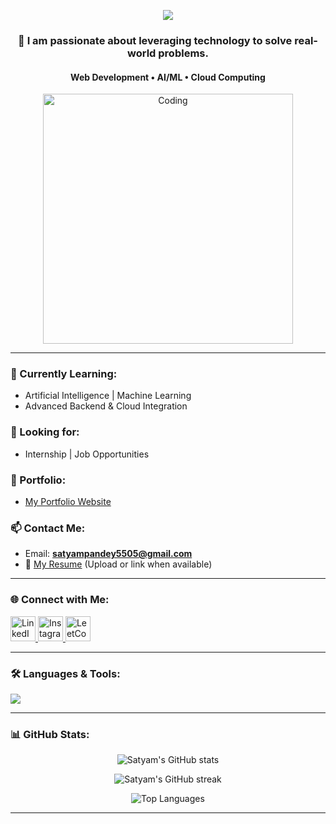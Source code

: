<!-- Banner -->
<p align="center">
  <img src="https://capsule-render.vercel.app/api?type=waving&color=0EF6CC&height=200&section=header&text=Hi%20👋,%20I'm%20Satyam%20Pandey&fontSize=40&fontAlignY=35&desc=Passionate%20Tech%20Explorer%20|%20Web%20Dev%20%7C%20AI/ML%20%7C%20Cloud&descAlignY=60&descAlign=62" />
</p>

<h3 align="center">🚀 I am passionate about leveraging technology to solve real-world problems.</h3>
<h4 align="center">Web Development • AI/ML • Cloud Computing</h4>

<p align="center">
  <img src="https://user-images.githubusercontent.com/74038190/212749447-bfb7e725-6987-49d9-ae85-2015e3e7cc41.gif" width="400" alt="Coding" />
</p>

---

### 🌱 Currently Learning:
- Artificial Intelligence | Machine Learning  
- Advanced Backend & Cloud Integration

### 🤝 Looking for:
- Internship | Job Opportunities  

### 💼 Portfolio:
- [My Portfolio Website](https://satyampandey444.github.io/My_Portfolio/index.html)

### 📫 Contact Me:
- Email: **satyampandey5505@gmail.com**  
- 📄 [My Resume](#) (Upload or link when available)

---

### 🌐 Connect with Me:
<p align="left">
  <a href="https://www.linkedin.com/in/satyam-pandey-66449b230/" target="_blank">
    <img src="https://skillicons.dev/icons?i=linkedin" height="40" alt="LinkedIn" />
  </a>
  <a href="https://www.instagram.com/satyampandey_444/" target="_blank">
    <img src="https://skillicons.dev/icons?i=instagram" height="40" alt="Instagram" />
  </a>
  <a href="https://leetcode.com/u/satyampandey_444/" target="_blank">
    <img src="https://skillicons.dev/icons?i=leetcode" height="40" alt="LeetCode" />
  </a>
</p>

---

### 🛠️ Languages & Tools:
<p align="left">
  <img src="https://skillicons.dev/icons?i=html,css,js,ts,react,nextjs,nodejs,express,django,python,cpp,c,java,mysql,mongodb,postgres,git,github,docker,kubernetes,aws,linux,bash,selenium,postman,bootstrap,tailwind,angular" />
</p>

---

### 📊 GitHub Stats:
<p align="center">
  <img src="https://github-readme-stats.vercel.app/api?username=satyampandey444&show_icons=true&theme=radical" alt="Satyam's GitHub stats" />
</p>

<p align="center">
  <img src="https://github-readme-streak-stats.herokuapp.com/?user=satyampandey444&theme=radical" alt="Satyam's GitHub streak" />
</p>

<p align="center">
  <img src="https://github-readme-stats.vercel.app/api/top-langs?username=satyampandey444&layout=compact&theme=radical" alt="Top Languages" />
</p>

---
